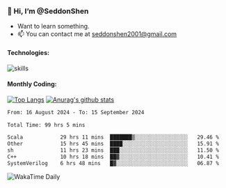 ### 👋 Hi, I’m @SeddonShen
- Want to learn something.
- 📫 You can contact me at seddonshen2001@gmail.com

#### Technologies:

![skills](https://skillicons.dev/icons?i=scala,js,html,css,bootstrap,jquery,c,cpp,cloudflare,django,docker,flask,git,github,githubactions,linux,latex,mysql,nodejs,ps,php,pr,py,raspberrypi,redis,unreal,v,vscode,vue,bash)

#### Monthly Coding:
[![Top Langs](https://github-readme-stats.vercel.app/api/top-langs?username=seddonshen&show_icons=true&locale=en&layout=compact&hide=html&langs_count=8)](https://github.com/SeddonShen/)
[![Anurag's github stats](https://github-readme-stats.vercel.app/api?username=SeddonShen&count_private=true&show_icons=true)](https://github.com/anuraghazra/github-readme-stats)
<!--START_SECTION:waka-->

```txt
From: 16 August 2024 - To: 15 September 2024

Total Time: 99 hrs 5 mins

Scala            29 hrs 11 mins  ███████▒░░░░░░░░░░░░░░░░░   29.46 %
Other            15 hrs 45 mins  ████░░░░░░░░░░░░░░░░░░░░░   15.91 %
sh               11 hrs 23 mins  ███░░░░░░░░░░░░░░░░░░░░░░   11.50 %
C++              10 hrs 18 mins  ██▓░░░░░░░░░░░░░░░░░░░░░░   10.41 %
SystemVerilog    6 hrs 48 mins   █▓░░░░░░░░░░░░░░░░░░░░░░░   06.87 %
```

<!--END_SECTION:waka-->

![WakaTime Daily](https://wakatime.com/share/@seddon2001/61a7e342-5f12-4fea-bf92-1fac161e97d6.svg)
<!---
SeddonShen/SeddonShen is a ✨ special ✨ repository because its `README.md` (this file) appears on your GitHub profile.
You can click the Preview link to take a look at your changes.
--->
